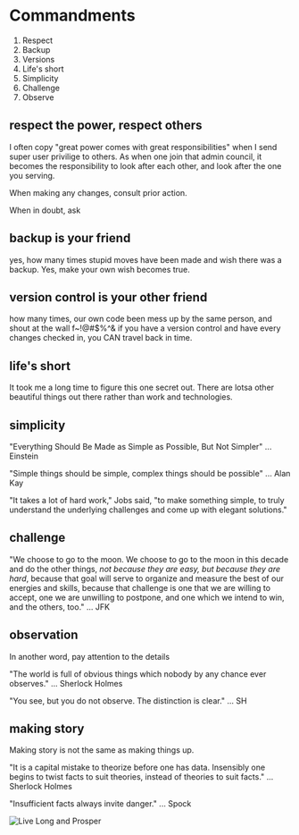 Commandments
======
1. Respect
2. Backup
3. Versions
4. Life's short
5. Simplicity
6. Challenge
7. Observe

## respect the power, respect others
I often copy "great power comes with great responsibilities" when I send super user privilige to others. As when one join that admin council, it becomes the responsibility to look after each other, and look after the one you serving.

When making any changes, consult prior action. 

When in doubt, ask

## backup is your friend
yes, how many times stupid moves have been made and wish there was a backup. 
Yes, make your own wish becomes true.

## version control is your other friend
how many times, our own code been mess up by the same person, and shout at the wall f~!@#$%^&
if you have a version control and have every changes checked in, you CAN travel back in time.

## life's short
It took me a long time to figure this one secret out. There are lotsa other beautiful things out there rather than work and technologies.

## simplicity
"Everything Should Be Made as Simple as Possible, But Not Simpler" ... Einstein

"Simple things should be simple, complex things should be possible" ... Alan Kay

"It takes a lot of hard work," Jobs said, "to make something simple, to truly understand the underlying challenges and come up with elegant solutions."

## challenge
"We choose to go to the moon. We choose to go to the moon in this decade and do the other things, *not because they are easy, but because they are hard*, because that goal will serve to organize and measure the best of our energies and skills, because that challenge is one that we are willing to accept, one we are unwilling to postpone, and one which we intend to win, and the others, too." ... JFK

## observation
In another word, pay attention to the details

"The world is full of obvious things which nobody by any chance ever observes." ... Sherlock Holmes

"You see, but you do not observe. The distinction is clear." ... SH


## making story
Making story is not the same as making things up.

"It is a capital mistake to theorize before one has data. Insensibly one begins to twist facts to suit theories, instead of theories to suit facts." ... Sherlock Holmes

"Insufficient facts always invite danger." ... Spock




![Live Long and Prosper][Vulcan]

[vulcan]: https://pbs.twimg.com/media/CA_0CFVUkAAFu5G.png
